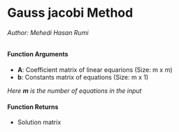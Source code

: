 # Gauss jacobi Method
###### Author: Mehedi Hasan Rumi

#### Function Arguments
* **A**: Coefficient matrix of linear equarions (Size: m x m)
* **b**: Constants matrix of equations (Size: m x 1)

*Here **m** is the number of equations in the input*

#### Function Returns
* Solution matrix
